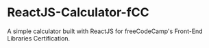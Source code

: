 # ReactJS-Calculator-fCC
A simple calculator built with ReactJS for freeCodeCamp's Front-End Libraries Certification.

